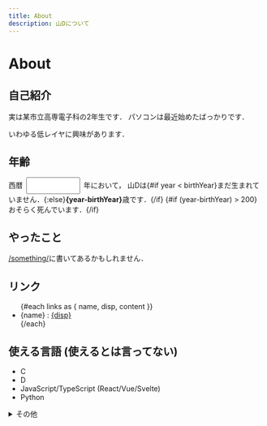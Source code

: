 ```yaml
---
title: About
description: 山Dについて
---
```


<script context="module">
  import contacts from "$lib/contacts.json"
  const links = [
    { name: "GitHub", disp: "@yamader", content: "https://github.com/yamader" },
    ...contacts,
  ]
</script>

<script>
  const birthYear = 2005
  let year = new Date().getFullYear()
</script>

<style lang="scss">
  .yearNum {
    width: 8em;
    margin: 0 .5em;
    padding: .5em;
  }
</style>

# About

## 自己紹介

実は某市立高専電子科の2年生です．
パソコンは最近始めたばっかりです．

いわゆる低レイヤに興味があります．

## 年齢

西暦<input type=number bind:value={year} class="yearNum" />年において，
山Dは{#if year < birthYear}まだ生まれていません．{:else}<strong>{year-birthYear}</strong>歳です．{/if}
{#if (year-birthYear) > 200}おそらく死んでいます．{/if}

## やったこと

[/something/](/something/)に書いてあるかもしれません．

## リンク

<ul>
  {#each links as { name, disp, content }}
    <li>{name} : <a href={content} target="_blank" rel="external">{disp}</a></li>
  {/each}
</ul>

## 使える言語 (使えるとは言ってない)

- C
- D
- JavaScript/TypeScript (React/Vue/Svelte)
- Python

<details><summary class="h2">その他</summary>

### 環境

- デスクトップ環境 : dwm / fcitx-skk
- エディタ : SublimeText / Vim
- Twitter : TweetDeck / Twitter for Android
- キーボード : HHKB Professional HYBRID / HHKB Professional2

### ディストロ

- Gentoo Linux
- Debian GNU/Linux

### マシン

- Core 8500/DDR4 64G/GeForce 1070 Ti デスクトップ
- Core 1165G7/DDR4 16G/Iris Xe ラップトップ
- Ryzen 3100/DDR4 16G デスクトップ(サーバー)
- その他がらくた

</details>
